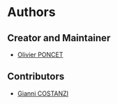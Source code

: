 # Authors

## Creator and Maintainer

  * [Olivier PONCET](mailto:ponceto@free.fr)

## Contributors

  * [Gianni COSTANZI](mailto:gianni.costanzi@gmail.com)
